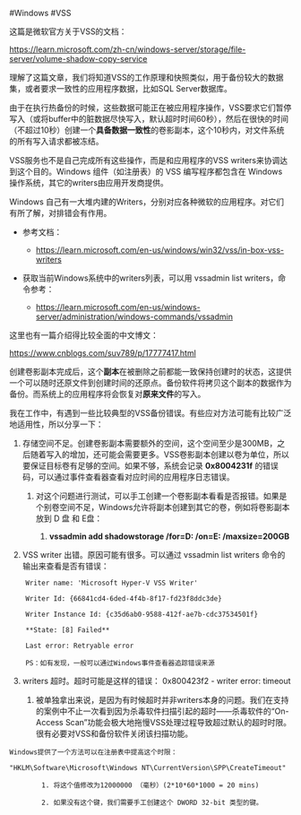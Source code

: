 #Windows #VSS

这篇是微软官方关于VSS的文档：

https://learn.microsoft.com/zh-cn/windows-server/storage/file-server/volume-shadow-copy-service

理解了这篇文章，我们将知道VSS的工作原理和快照类似，用于备份较大的数据集，或者要求一致性的应用程序数据，比如SQL Server数据库。


由于在执行热备份的时候，这些数据可能正在被应用程序操作，VSS要求它们暂停写入（或将buffer中的脏数据尽快写入，默认超时时间60秒），然后在很快的时间（不超过10秒）创建一个**具备数据一致性**的卷影副本，这个10秒内，对文件系统的所有写入请求都被冻结。

  

VSS服务也不是自己完成所有这些操作，而是和应用程序的VSS writers来协调达到这个目的。Windows 组件（如注册表）的 VSS 编写程序都包含在 Windows 操作系统，其它的writers由应用开发商提供。
  

Windows 自己有一大堆内建的Writers，分别对应各种微软的应用程序。对它们有所了解，对排错会有作用。

- 参考文档：
    
    - https://learn.microsoft.com/en-us/windows/win32/vss/in-box-vss-writers
        

- 获取当前Windows系统中的writers列表，可以用 vssadmin list writers，命令参考：
    
    - https://learn.microsoft.com/en-us/windows-server/administration/windows-commands/vssadmin
        

这里也有一篇介绍得比较全面的中文博文：

https://www.cnblogs.com/suv789/p/17777417.html

  

创建卷影副本完成后，这个**副本**在被删除之前都能一致保持创建时的状态，这提供一个可以随时还原文件到创建时间的还原点。备份软件将拷贝这个副本的数据作为备份。而系统上的应用程序将会恢复对**原来文件**的写入。

  

我在工作中，有遇到一些比较典型的VSS备份错误。有些应对方法可能有比较广泛地适用性，所以分享一下：

1. 存储空间不足。创建卷影副本需要额外的空间，这个空间至少是300MB，之后随着写入的增加，还可能会需要更多。VSS卷影副本创建以卷为单位，所以要保证目标卷有足够的空间。如果不够，系统会记录 **0x8004231f** 的错误码，可以通过事件查看器查看对应时间的应用程序日志错误。
    
    1. 对这个问题进行测试，可以手工创建一个卷影副本看看是否报错。如果是个别卷空间不足，Windows允许将副本创建到其它的卷，例如将卷影副本放到 D 盘 和 E盘：
        
        1. **vssadmin add shadowstorage /for=D: /on=E: /maxsize=200GB**
            
2. VSS writer 出错。原因可能有很多。可以通过 vssadmin list writers 命令的输出来查看是否有错误：
```
    Writer name: 'Microsoft Hyper-V VSS Writer'
    
    Writer Id: {66841cd4-6ded-4f4b-8f17-fd23f8ddc3de}
    
    Writer Instance Id: {c35d6ab0-9588-412f-ae7b-cdc37534501f}
    
    **State: [8] Failed**
    
    Last error: Retryable error
    
    PS：如有发现，一般可以通过Windows事件查看器追踪错误来源
```
    

3. writers 超时。超时可能是这样的错误： 0x800423f2 - writer error: timeout
    
    1. 被单独拿出来说，是因为有时候超时并非writers本身的问题。我们在支持的案例中不止一次看到因为杀毒软件扫描引起的超时——杀毒软件的“On-Access Scan”功能会极大地拖慢VSS处理过程导致超过默认的超时时限。很有必要对VSS和备份软件关闭该扫描功能。
```
Windows提供了一个方法可以在注册表中提高这个时限：

"HKLM\Software\Microsoft\Windows NT\CurrentVersion\SPP\CreateTimeout"
        
        1. 将这个值修改为12000000 （毫秒）(2*10*60*1000 = 20 mins)
            
        2. 如果没有这个键，我们需要手工创建这个 DWORD 32-bit 类型的键。
```
    